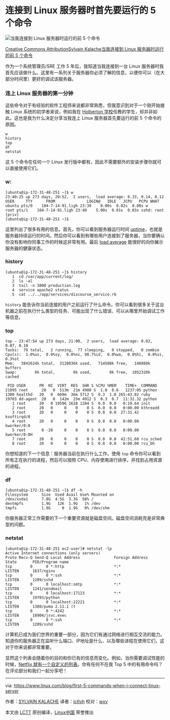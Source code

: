 连接到 Linux 服务器时首先要运行的 5 个命令
============================================================

 ![当我连接到 Linux 服务器时运行的前 5 个命令](https://www.linux.com/sites/lcom/files/styles/rendered_file/public/first-5-commands_0.jpg?itok=sITDZBzw "当我连接到 Linux 服务器时运行的前 5 个命令") 

[Creative Commons Attribution][1][Sylvain Kalache][2][当我连接到 Linux 服务器时运行的前 5 个命令][3]

作为一个系统管理员/SRE 工作 5 年后，我知道当我连接到一台 Linux 服务器时我首先应该做什么。这里有一系列关于服务器你必须了解的信息，以便你可以（在大部分时间里）更好的调试该服务器。

### 连上 Linux 服务器的第一分钟

这些命令对于有经验的软件工程师来说都非常熟悉，但我意识到对于一个刚开始接触 Linux 系统的初学者来说，例如我在 [Holberton 学校][5]任教的学生，却并非如此。这也是我为什么决定分享当我连上 Linux 服务器首先要运行的前 5 个命令的原因。

```
w
history
top
df
netstat
```

这 5 个命令在任何一个 Linux 发行版中都有，因此不需要额外的安装步骤你就可以直接使用它们。

### w:

```
[ubuntu@ip-172-31-48-251 ~]$ w
23:40:25 up 273 days, 20:52,  2 users,  load average: 0.33, 0.14, 0.12
USER     TTY      FROM              LOGIN@   IDLE   JCPU   PCPU WHAT
ubuntu pts/0    104-7-14-91.ligh 23:39    0.00s  0.02s  0.00s w
root pts/1    104-7-14-91.ligh 23:40    5.00s  0.01s  0.03s sshd: root [priv]
[ubuntu@ip-172-31-48-251 ~]$ 
```

这里列出了很多有用的信息。首先，你可以看到服务器运行时间 [uptime][6]，也就是服务器持续运行的时间。然后你可以看到有哪些用户连接到了服务器，当你要确认你没有影响你同事工作的时候这非常有用。最后 [load average][7] 能很好的向你展示服务器的健康状态。

### history

```
[ubuntu@ip-172-31-48-251 ~]$ history
   1  cd /var/app/current/log/
   2  ls -al
   3  tail -n 3000 production.log 
   4  service apache2 status
   5  cat ../../app/services/discourse_service.rb 
```

`history` 能告诉你当前连接的用户之前运行了什么命令。你可以看到很多关于这台机器之前在执行什么类型的任务、可能出现了什么错误、可以从哪里开始调试工作等信息。

### top

```
top - 23:47:54 up 273 days, 21:00,  2 users,  load average: 0.02, 0.07, 0.10
Tasks:  79 total,   2 running,  77 sleeping,   0 stopped,   0 zombie
Cpu(s):  1.0%us,  0.0%sy,  0.0%ni, 98.7%id,  0.0%wa,  0.0%hi,  0.0%si,  0.3%st
Mem:   3842624k total,  3128036k used,   714588k free,   148860k buffers
Swap:        0k total,        0k used,        0k free,  1052320k cached

 PID USER      PR  NI  VIRT  RES  SHR S %CPU %MEM    TIME+  COMMAND                                                                                                                                                                                                                      
21095 root      20   0  513m  21m 4980 S  1.0  0.6   1237:05 python                                                                                                                                                                                                                        
1380 healthd   20   0  669m  36m 5712 S  0.3  1.0 265:43.82 ruby                                                                                                                                                                                                                          
19703 dd-agent  20   0  142m  25m 4912 S  0.3  0.7  11:32.32 python                                                                                                                                                                                                                        
   1 root      20   0 19596 1628 1284 S  0.0  0.0   0:10.64 init                                                                                                                                                                                                                          
   2 root      20   0     0    0    0 S  0.0  0.0   0:00.00 kthreadd                                                                                                                                                                                                                      
   3 root      20   0     0    0    0 S  0.0  0.0  27:31.42 ksoftirqd/0                                                                                                                                                                                                                   
   4 root      20   0     0    0    0 S  0.0  0.0   0:00.00 kworker/0:0                                                                                                                                                                                                                   
   5 root       0 -20     0    0    0 S  0.0  0.0   0:00.00 kworker/0:0H                                                                                                                                                                                                                  
   7 root      20   0     0    0    0 S  0.0  0.0  42:51.60 rcu_sched                                                                                                                                                                                                                     
   8 root      20   0     0    0    0 S  0.0  0.0   0:00.00 rcu_bh
```

你想知道的下一个信息：服务器当前在执行什么工作。使用 `top` 命令你可以看到所有正在执行的进程，然后可以按照 CPU、内存使用进行排序，并找到占用资源的进程。

### df

```
[ubuntu@ip-172-31-48-251 ~]$ df -h
Filesystem      Size  Used Avail Use% Mounted on
/dev/xvda1      7.8G  4.5G  3.3G  58% /
devtmpfs        1.9G   12K  1.9G   1% /dev
tmpfs           1.9G     0  1.9G   0% /dev/shm
```

你服务器正常工作需要的下一个重要资源就是磁盘空间。磁盘空间消耗完是非常典型的问题。

### netstat

```
[ubuntu@ip-172-31-48-251 ec2-user]# netstat -lp
Active Internet connections (only servers)
Proto Recv-Q Send-Q Local Address               Foreign Address             State       PID/Program name   
tcp        0      0 *:http                      *:*                         LISTEN      1637/nginx          
tcp        0      0 *:ssh                       *:*                         LISTEN      1209/sshd           
tcp        0      0 localhost:smtp              *:*                         LISTEN      1241/sendmail       
tcp        0      0 localhost:17123             *:*                         LISTEN      19703/python        
tcp        0      0 localhost:22221             *:*                         LISTEN      1380/puma 2.11.1 (t 
tcp        0      0 *:4242                      *:*                         LISTEN      18904/jsvc.exec     
tcp        0      0 *:ssh                       *:*                         LISTEN      1209/sshd           
```

计算机已成为我们世界的重要一部分，因为它们有通过网络进行相互交流的能力。知道你的服务器正在监听什么端口、IP地址是什么、以及哪些进程在使用它们，这对于你来说都非常重要。

显然这个列表会随着你的目的和你已有的信息而变化。例如，当你需要调试性能的时候，[Netflix 就有一个自定义的列表][8]。你有任何不在我 Top 5 中的有用命令吗？在评论部分和我们一起分享吧！

--------------------------------------------------------------------------------

via: https://www.linux.com/blog/first-5-commands-when-i-connect-linux-server

作者：[SYLVAIN KALACHE][a]
译者：[ictlyh](https://github.com/ictlyh)
校对：[wxy](https://github.com/wxy)

本文由 [LCTT](https://github.com/LCTT/TranslateProject) 原创编译，[Linux中国](https://linux.cn/) 荣誉推出

[a]:https://www.linux.com/users/sylvainkalache
[1]:https://www.linux.com/licenses/category/creative-commons-attribution
[2]:https://twitter.com/sylvainkalache
[3]:https://www.flickr.com/photos/sylvainkalache/29587668230/in/dateposted/
[4]:https://www.linux.com/files/images/first-5-commandsjpg-0
[5]:https://www.holbertonschool.com/
[6]:http://whatis.techtarget.com/definition/uptime-and-downtime
[7]:http://blog.scoutapp.com/articles/2009/07/31/understanding-load-averages
[8]:http://techblog.netflix.com/2015/11/linux-performance-analysis-in-60s.html
